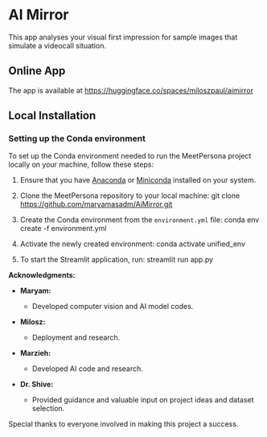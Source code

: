 # AI Mirror
This app analyses your visual first impression for sample images that simulate a videocall situation. 


## Online App 

The app is available at https://huggingface.co/spaces/miloszpaul/aimirror

## Local Installation

### Setting up the Conda environment

To set up the Conda environment needed to run the MeetPersona project locally on your machine, follow these steps:

1. Ensure that you have [Anaconda](https://www.anaconda.com/products/distribution) or [Miniconda](https://docs.conda.io/en/latest/miniconda.html) installed on your system.

2. Clone the MeetPersona repository to your local machine: git clone https://github.com/maryamasadm/AiMirror.git

3. Create the Conda environment from the `environment.yml` file: conda env create -f environment.yml

3. Activate the newly created environment: conda activate unified_env

4. To start the Streamlit application, run: streamlit run app.py

**Acknowledgments:**

- **Maryam:**
  - Developed computer vision and AI model codes.

- **Milosz:**
  - Deployment and research.

- **Marzieh:**
  - Developed AI code and research.

- **Dr. Shive:**
   - Provided guidance and valuable input on project ideas and dataset selection.

Special thanks to everyone involved in making this project a success.
